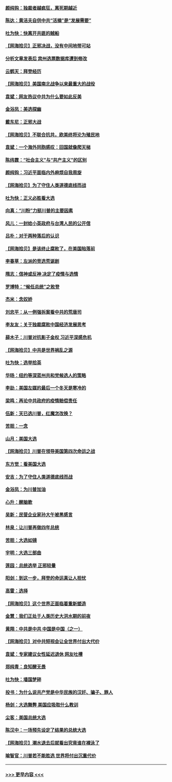#### [颜纯钩：独裁者越疯狂，离死期越近](../pages/nsc993/n12569055.md?t=11231851) 
#### [陈达：黄洁夫自供中共“活摘”是“发展需要”](../pages/nsc993/n12568541.md?t=11231851) 
#### [吐为快：快离开共匪的贼船](../pages/nsc993/n12568462.md?t=11231851) 
#### [【网海拾贝】正邪决战，没有中间地带可站](../pages/nsc993/n12568439.md?t=11231851) 
#### [分析文章发表后 宾州选票数据库遭到修改](../pages/nsc993/n12568105.md?t=11231851) 
#### [云鹤天：拜登经历](../pages/nsc993/n12567294.md?t=11231851) 
#### [【网海拾贝】美国南北战争以来最重大的战役](../pages/nsc993/n12567247.md?t=11231851) 
#### [袁斌：网友热议中共为什么要如此反美](../pages/nsc993/n12567162.md?t=11231851) 
#### [金浴凤：美选探幽](../pages/nsc993/n12567147.md?t=11231851) 
#### [戴东尼：正邪大战](../pages/nsc993/n12567033.md?t=11231851) 
#### [【网海拾贝】不联合抗共，欧美终将沦为殖民地](../pages/nsc993/n12565068.md?t=11231851) 
#### [袁斌：一个海外同胞感叹：回国就像爬天梯](../pages/nsc993/n12564986.md?t=11231851) 
#### [陈纬霆：“社会主义”与“共产主义”的区别](../pages/nsc993/n12562417.md?t=11231851) 
#### [颜纯钩：习近平面临内外麻烦自我周旋](../pages/nsc993/n12563356.md?t=11231851) 
#### [【网海拾贝】为了守住人类道德底线而战](../pages/nsc993/n12562542.md?t=11231851) 
#### [吐为快：正义必胜看大选](../pages/nsc993/n12561967.md?t=11231851) 
#### [向真：“川粉”力挺川普的主要因素](../pages/nsc993/n12560774.md?t=11231851) 
#### [风儿：一封给小英政府与台湾人民的公开信](../pages/nsc993/n12560581.md?t=11231851) 
#### [吕朴：对于两种落后的认识](../pages/nsc993/n12560492.md?t=11231851) 
#### [【网海拾贝】是该终止腐败了，在美国陷落前](../pages/nsc993/n12559936.md?t=11231851) 
#### [李春草：左派的竞选荒诞剧](../pages/nsc993/n12558380.md?t=11231851) 
#### [隋志：信神或反神 决定了疫情与选情](../pages/nsc993/n12558255.md?t=11231851) 
#### [罗博特：“候任总统”之败登](../pages/nsc993/n12558189.md?t=11231851) 
#### [杰米：念奴娇](../pages/nsc993/n12558174.md?t=11231851) 
#### [刘忠平：从一例强拆案看中共的荒唐司](../pages/nsc993/n12558036.md?t=11231851) 
#### [李友友：关于独裁腐败中国经济发展思考](../pages/nsc993/n12558004.md?t=11231851) 
#### [薛木子：川普对抗影子金权 习近平深感危机](../pages/nsc993/n12557342.md?t=11231851) 
#### [【网海拾贝】中共是世界祸乱之源](../pages/nsc993/n12555353.md?t=11231851) 
#### [吐为快：选举拾英](../pages/nsc993/n12555041.md?t=11231851) 
#### [华旸：纽约等深蓝州共和党候选人的策略](../pages/nsc993/n12554309.md?t=11231851) 
#### [李劼：美国左媒的最后一个冬天是寒冷的](../pages/nsc993/n12552947.md?t=11231851) 
#### [梁鸣：再论中共政府的疫情赔偿责任](../pages/nsc993/n12553012.md?t=11231851) 
#### [伍新：天已选川普，红魔怎改换？](../pages/nsc993/n12552970.md?t=11231851) 
#### [苦胆：一念](../pages/nsc993/n12552957.md?t=11231851) 
#### [山月：美国大选](../pages/nsc993/n12552446.md?t=11231851) 
#### [【网海拾贝】川普在领导美国第四次命运之战](../pages/nsc993/n12551973.md?t=11231851) 
#### [东方觉：看美国大选](../pages/nsc993/n12551647.md?t=11231851) 
#### [安吉：为了守住人类道德底线而战](../pages/nsc993/n12551111.md?t=11231851) 
#### [金浴凤：为川普加油](../pages/nsc993/n12551085.md?t=11231851) 
#### [心升：醒脑歌](../pages/nsc993/n12550984.md?t=11231851) 
#### [吴新：民营企业家孙大午被黑感言](../pages/nsc993/n12550656.md?t=11231851) 
#### [林泉：让川普再做四年总统](../pages/nsc993/n12550640.md?t=11231851) 
#### [苦胆：大选如镜](../pages/nsc993/n12550630.md?t=11231851) 
#### [宇明：大选三部曲](../pages/nsc993/n12550603.md?t=11231851) 
#### [莲园：总统选举 正邪较量](../pages/nsc993/n12550594.md?t=11231851) 
#### [阳剑：到这一步，拜登的命运真让人担忧](../pages/nsc993/n12549093.md?t=11231851) 
#### [高雷：选择](../pages/nsc993/n12549087.md?t=11231851) 
#### [【网海拾贝】这个世界正面临着重新塑造](../pages/nsc993/n12548326.md?t=11231851) 
#### [金慧：我们正处于人类历史大洪水期的前夜](../pages/nsc993/n12547914.md?t=11231851) 
#### [黄翔：中共是中共 中国是中国（之一）](../pages/nsc993/n12547576.md?t=11231851) 
#### [【网海拾贝】对中共短视会让全世界付出大代价](../pages/nsc993/n12546043.md?t=11231851) 
#### [袁斌：专家建议女性延迟退休 网友吐槽](../pages/nsc993/n12545424.md?t=11231851) 
#### [郑纯青：良知醒无畏](../pages/nsc993/n12545394.md?t=11231851) 
#### [吐为快：墙国梦碎](../pages/nsc993/n12545309.md?t=11231851) 
#### [投书：为什么说共产党是中华民族的汉奸、骗子、罪人](../pages/nsc993/n12545089.md?t=11231851) 
#### [杨剑：大选舞弊 美国应吸取什么教训](../pages/nsc993/n12543937.md?t=11231851) 
#### [尘客：美国总统大选](../pages/nsc993/n12543828.md?t=11231851) 
#### [陈汉中：一场预先设定了结果的总统大选](../pages/nsc993/n12543564.md?t=11231851) 
#### [【网海拾贝】潮水退去后就看出究竟谁在裸泳了](../pages/nsc993/n12543321.md?t=11231851) 
#### [喻智官：川普若不能胜选 世界将付出沉重代价](../pages/nsc993/n12541352.md?t=11231851) 

----
#### [ >>> 更早内容 <<< ](../indexes/nsc993-earlier.md)
